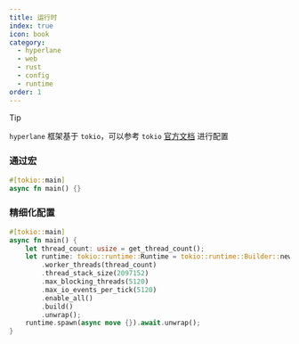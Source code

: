 ```yaml
---
title: 运行时
index: true
icon: book
category:
  - hyperlane
  - web
  - rust
  - config
  - runtime
order: 1
---
```


<Share colorful />

> [!tip]
>
> `hyperlane` 框架基于 `tokio`，可以参考 `tokio` [官方文档](https://docs.rs/tokio/latest/tokio/) 进行配置

### 通过宏

```rust
#[tokio::main]
async fn main() {}
```

### 精细化配置

```rust
#[tokio::main]
async fn main() {
    let thread_count: usize = get_thread_count();
    let runtime: tokio::runtime::Runtime = tokio::runtime::Builder::new_multi_thread()
        .worker_threads(thread_count)
        .thread_stack_size(2097152)
        .max_blocking_threads(5120)
        .max_io_events_per_tick(5120)
        .enable_all()
        .build()
        .unwrap();
    runtime.spawn(async move {}).await.unwrap();
}
```

<Bottom />
